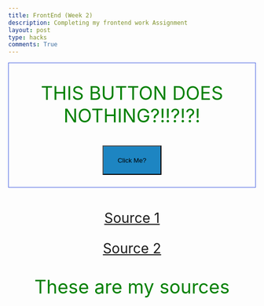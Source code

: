 ```yaml
---
title: FrontEnd (Week 2)
description: Completing my frontend work Assignment
layout: post
type: hacks
comments: True
---
```

<style>
    .text {
        font-size: 38px;
        text-align: center;
        color: green !important;
    }
    .source {
        font-size: 28px;
        text-align:center;
    }
    button {
        text-align: center;
        width: 120px;
        height: 60px;
        background-color: #1d85c2 !important;
    }
</style>

<div style="text-align:center; border: 1px solid #415ce0;">
    <p class="text">THIS BUTTON DOES NOTHING?!!?!?!</p>
    <button style="margin-bottom:25px" onclick='window.open("https://www.youtube.com/watch?v=dQw4w9WgXcQ")'>Click Me?</button>
</div>
<br>
<div>
    <p class="source"><a href="https://www.w3schools.com/tags/tag_comment.asp">Source 1</a></p>
    <p class="source"><a href="https://nighthawkcoders.github.io/portfolio_2025/frontend/basics/playground">Source 2</a></p>
    <p class="text">These are my sources</p>
</div>

<script>
    let person = {
        name: "Justin",
        gender: "Male",
        programmingExperience: "1 Year",
        age: 17,
        currentClasses: ["APStatistics", "APCalculusBC", "Civics", "Digital Media Production", "APComputer Science Principles",],
        interests: ["Programming", "Piano", "Guitar", "Board Games", "Video Games",],
    }

    console.log(person)

    person.interests.push("arrayManipulation")
    console.log("\n")
    console.log(person)
    console.log(typeof(person) + "\n" + typeof(person.age) + "\n" + typeof(person.name))
</script>

<!-- Utterances hot fix -->
<script src="https://utteranc.es/client.js"
        repo="JustinQ-DNHS/justin_2025"
        issue-term="title"
        label="blogpost-comment"
        theme="github-light"
        crossorigin="anonymous"
        async>
</script>